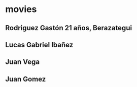 # movies
## Rodriguez Gastón 21 años, Berazategui  

## Lucas Gabriel Ibañez

## Juan Vega
 
## Juan Gomez